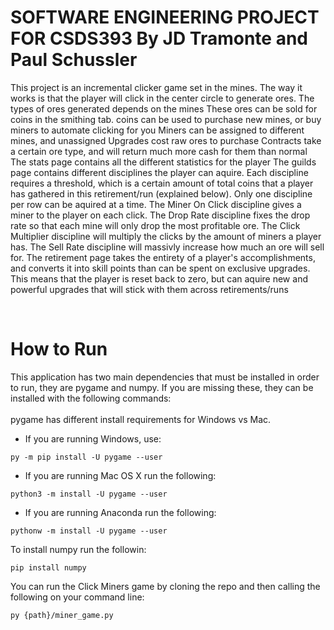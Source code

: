# SOFTWARE ENGINEERING PROJECT FOR CSDS393 By JD Tramonte and Paul Schussler

This project is an incremental clicker game set in the mines.
The way it works is that the player will click in the center circle to generate ores. The types of ores generated depends on the mines
These ores can be sold for coins in the smithing tab. coins can be used to purchase new mines, or buy miners to automate clicking for you
Miners can be assigned to different mines, and unassigned
Upgrades cost raw ores to purchase
Contracts take a certain ore type, and will return much more cash for them than normal
The stats page contains all the different statistics for the player
The guilds page contains different disciplines the player can aquire. Each discipline requires a threshold, which is a certain amount of total coins that a player has gathered in this retirement/run (explained below). Only one discipline per row can be aquired at a time. 
The Miner On Click discipline gives a miner to the player on each click. The Drop Rate discipline fixes the drop rate so that each mine will only drop the most profitable ore. The Click Multiplier discipline will multiply the clicks by the amount of miners a player has. The Sell Rate discipline will massivly increase how much an ore will sell for.
The retirement page takes the entirety of a player's accomplishments, and converts it into skill points than can be spent on exclusive upgrades. This means that the player is reset back to zero, but can aquire new and powerful upgrades that will stick with them across retirements/runs

<br>

# How to Run

This application has two main dependencies that must be installed in order to run, they are pygame and numpy.  If you are missing these, they can be installed with the following commands:
<br><br>
pygame has different install requirements for Windows vs Mac.<br> 
- If you are running Windows, use:
```
py -m pip install -U pygame --user
```
- If you are running Mac OS X run the following:
```
python3 -m install -U pygame --user
```
- If you are running Anaconda run the following:
```
pythonw -m install -U pygame --user
```
To install numpy run the followin:
```
pip install numpy
```
You can run the Click Miners game by cloning the repo and then calling the following on your command line:

```
py {path}/miner_game.py
```
